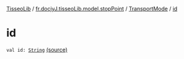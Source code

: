 [TisseoLib](../../index.md) / [fr.docjyJ.tisseoLib.model.stopPoint](../index.md) / [TransportMode](index.md) / [id](./id.md)

# id

`val id: `[`String`](https://kotlinlang.org/api/latest/jvm/stdlib/kotlin/-string/index.html) [(source)](https://github.com/docjyj/tisseoLib/tree/master/src/main/kotlin/fr/docjyJ/tisseoLib/model/stopPoint/TransportMode.kt#L10)